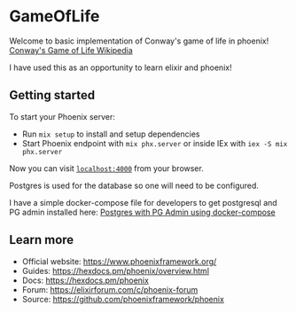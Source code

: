 # GameOfLife
Welcome to basic implementation of Conway's game of life in phoenix!
[Conway's Game of Life Wikipedia](https://en.wikipedia.org/wiki/Conway%27s_Game_of_Life)

I have used this as an opportunity to learn elixir and phoenix!

## Getting started

To start your Phoenix server:

  * Run `mix setup` to install and setup dependencies
  * Start Phoenix endpoint with `mix phx.server` or inside IEx with `iex -S mix phx.server`

Now you can visit [`localhost:4000`](http://localhost:4000) from your browser.

Postgres is used for the database so one will need to be configured.

I have a simple docker-compose file for developers to get postgresql and PG admin installed here:
[Postgres with PG Admin using docker-compose](https://gist.github.com/DanHenton/a2410d84873387f3065e7840a00d186f)

## Learn more

  * Official website: https://www.phoenixframework.org/
  * Guides: https://hexdocs.pm/phoenix/overview.html
  * Docs: https://hexdocs.pm/phoenix
  * Forum: https://elixirforum.com/c/phoenix-forum
  * Source: https://github.com/phoenixframework/phoenix
